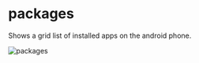 # packages
Shows a grid list of installed apps on the android phone.

![packages](https://i.imgur.com/iFIn3RO.png)
